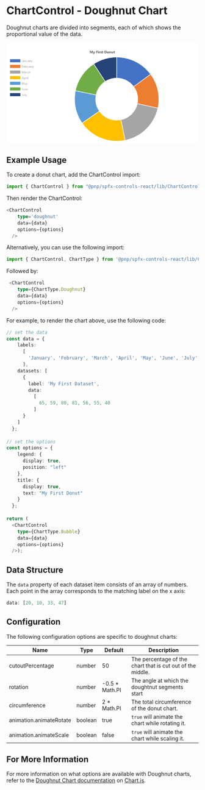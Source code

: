 # ChartControl - Doughnut Chart

Doughnut charts are divided into segments, each of which shows the proportional value of the data.

![Default Donut Chart](../assets/DoughnutChart.png)

## Example Usage

To create a donut chart, add the ChartControl import:

```TypeScript
import { ChartControl } from "@pnp/spfx-controls-react/lib/ChartControl";
```

Then render the ChartControl:

```TypeScript
<ChartControl
    type='doughnut'
    data={data}
    options={options}
  />
```

Alternatively, you can use the following import:

```TypeScript
import { ChartControl, ChartType } from '@pnp/spfx-controls-react/lib/ChartControl';
```

Followed by:

```TypeScript
 <ChartControl
    type={ChartType.Doughnut}
    data={data}
    options={options}
  />
```

For example, to render the chart above, use the following code:

```TypeScript
// set the data
const data = {
    labels:
      [
        'January', 'February', 'March', 'April', 'May', 'June', 'July'
      ],
    datasets: [
      {
        label: 'My First Dataset',
        data:
          [
            65, 59, 80, 81, 56, 55, 40
          ]
      }
    ]
  };

// set the options
const options = {
    legend: {
      display: true,
      position: "left"
    },
    title: {
      display: true,
      text: "My First Donut"
    }
  };

return (
  <ChartControl
    type={ChartType.Bubble}
    data={data}
    options={options}
  />);
```
## Data Structure

The `data` property of each dataset item consists of an array of numbers. Each point in the array corresponds to the matching label on the x axis:

```TypeScript
data: [20, 10, 33, 47]
```

## Configuration

The following configuration options are specific to doughnut charts:

| Name | Type | Default | Description |
| ---- | ---- | ---- | ---- |
| cutoutPercentage | number | 50 | The percentage of the chart that is cut out of the middle. |
| rotation | number | -0.5 * Math.PI | The angle at which the doughtnut segments start |
| circumference | number | 2 * Math.PI | The total circumference of the donut chart. |
| animation.animateRotate | boolean | true | `true` will animate the chart while rotating it.  |
| animation.animateScale | boolean | false | `true` will animate the chart while scaling it.  |

## For More Information

For more information on what options are available with Doughnut charts, refer to the [Doughnut Chart documentation](https://www.chartjs.org/docs/latest/charts/doughnut.html) on [Chart.js](https://www.chartjs.org).
